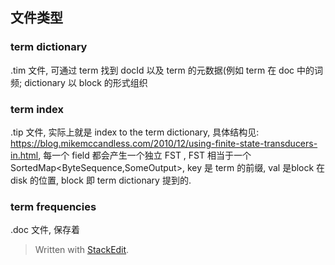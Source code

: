## 文件类型


### term dictionary
.tim 文件, 可通过 term 找到 docId 以及 term 的元数据(例如 term 在 doc 中的词频; 
dictionary 以 block 的形式组织

### term index
.tip 文件, 实际上就是 index to the term dictionary, 具体结构见: https://blog.mikemccandless.com/2010/12/using-finite-state-transducers-in.html,
每一个 field 都会产生一个独立 FST , 
FST 相当于一个 SortedMap<ByteSequence,SomeOutput>, key 是 term 的前缀, val 是block 在 disk 的位置, block 即 term dictionary 提到的.  

### term frequencies
.doc 文件, 保存着
> Written with [StackEdit](https://stackedit.io/).
<!--stackedit_data:
eyJoaXN0b3J5IjpbLTYyOTcyMDU3MywtMTY4MzgwNzI3NCwyMT
Q3MzczODIxLC0xNzYxMTE2ODgxXX0=
-->